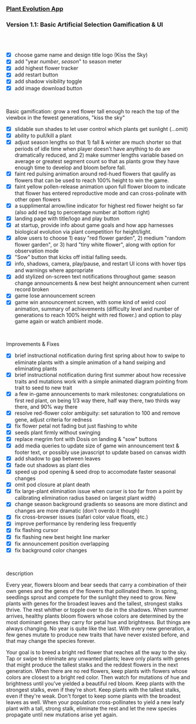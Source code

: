 ### [Plant Evolution App](https://github.com/matthewmain/plant_evolution_app) 
### Version 1.1: Basic Artificial Selection Gamification & UI

<br>
<br>

- [X] choose game name and design title logo (Kiss the Sky)
- [X] add "year _number_, _season_" to season meter
- [X] add highest flower tracker
- [X] add restart button
- [X] add shadow visibility toggle
- [X] add image download button

<br>

Basic gamification: grow a red flower tall enough to reach the top of the viewbox in the fewest generations, "kiss the sky"

- [X] slidable sun shades to let user control which plants get sunlight (...omit)
- [X] ability to pull/kill a plant
- [X] adjust season lengths so that 1) fall & winter are much shorter so that periods of idle time when player doesn't have anything to do are dramatically reduced, and 2) make summer lengths variable based on average or greatest segment count so that as plants grow they have enough time to develop and bloom before fall.
- [X] faint red pulsing animation around red-hued flowers that qaulify as flowers that can be used to reach 100% height to win the game.
- [X] faint yellow pollen-release animation upon full flower bloom to indicate that flower has entered reproductive mode and can cross-polinate with other open flowers
- [X] a supplimental arrow/line indicator for highest red flower height so far (also add red tag to percentage number at bottom right)
- [X] landing page with title/logo and play button
- [X] at startup, provide info about game goals and how app harnesses biological evolution via plant competition for height/light. 
- [X] allow users to choose 1) easy "red flower garden", 2) medium "random flower garden", or 3) hard "tiny white flower", along with option for observation mode
- [X] "Sow" button that kicks off initial falling seeds.
- [X] info, shadows, camera, play/pause, and restart UI icons with hover tips and warnings where appropriate
- [X] add stylized on-screen text notifications throughout game: season change announcements & new best height announcement when current record broken
- [X] game lose announcement screen
- [X] game win announcement screen, with some kind of weird cool animation, summary of achievements (difficulty level and number of generations to reach 100% height with red flower.) and option to play game again or watch ambient mode.

<br>

Improvements & Fixes

- [X] brief instructional notification during first spring about how to swipe to eliminate plants with a simple animation of a hand swiping and eliminating plants 
- [X] brief instructional notification during first summer about how recessive traits and mutations work with a simple animated diagram pointing from trait to seed to new trait
- [X] a few in-game announcements to mark milestones: congratulations on first red plant, on being 1/3 way there, half way there, two thirds way there, and 90% way there
- [X] resolve red-flower color ambiguity: set saturation to 100 and remove gene, adjust criteria for redness
- [X] fix flower petal not fading but just flashing to white
- [X] seeds plant firmly without swinging
- [X] replace megrim font with Dosis on landing & "sow" buttons
- [X] add media queries to update size of game win announcement text & footer text, or possibly use javascript to update based on canvas width
- [X] add shadow to gap between leaves
- [X] fade out shadows as plant dies
- [X] speed up pod opening & seed drop to accomodate faster seasonal changes 
- [X] omit pod closure at plant death
- [X] fix large-plant elimination issue when curser is too far from a point by calibrating elimination radius based on largest plant width)
- [X] change season background gradients so seasons are more distinct and changes are more dramatic (don't overdo it though)
- [X] fix cross-browser issues (safari color value floats, etc.)
- [X] improve performance by rendering less frequently
- [X] fix flashing cursor
- [X] fix flashing new best height line marker
- [X] fix announcement position overlapping
- [X] fix background color changes

<br>

description

Every year, flowers bloom and bear seeds that carry a combination of their own genes and the genes of the flowers that pollinated them. In spring, seedlings sprout and compete for the sunlight they need to grow. New plants with genes for the broadest leaves and the tallest, strongest stalks thrive. The rest whither or topple over to die in the shadows. When summer arrives, healthy plants bloom flowers whose colors are determined by the most dominant genes they carry for petal hue and brightness. But things are always changing. No year is quite like the last. With every new generation, a few genes mutate to produce new traits that have never existed before, and that may change the species forever.

Your goal is to breed a bright red flower that reaches all the way to the sky. Tap or swipe to eliminate any unwanted plants; leave only plants with genes that might produce the tallest stalks and the reddest flowers in the next generation. When there are no red flowers, keep plants with flowers whose colors are closest to a bright red color. Then watch for mutations of hue and brightness until you've yielded a beautiful red bloom. Keep plants with the strongest stalks, even if they're short. Keep plants with the tallest stalks, even if they're weak. Don't forget to keep some plants with the broadest leaves as well. When your population cross-pollinates to yield a new leafy plant with a tall, strong stalk, eliminate the rest and let the new species propagate until new mutations arise yet again.


